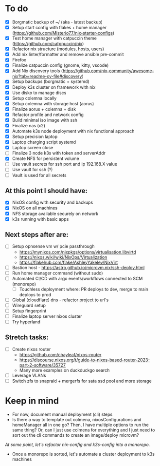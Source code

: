 # To do
 - [x] Borgmatic backup of ~/ (aka - latest backup)
 - [x] Setup start config with flakes + home manager (https://github.com/Misterio77/nix-starter-configs)
 - [x] Test home manager with catpuccin theme (https://github.com/catppuccin/nix)
 - [x] Refactor nix structure (modules, hosts, users)
 - [x] Add nix linter/formatter and remove ansible pre-commit
 - [x] Firefox
 - [x] Finalize catpuccin config (gnome, kitty, vscode)
 - [x] Add Nix discovery tools (https://github.com/nix-community/awesome-nix?tab=readme-ov-file#discovery)
 - [x] Setup backups (borgmatic + systemd)
 - [x] Deploy k3s cluster on framework with nix
 - [x] Use disko to manage discs
 - [x] Setup colemna locally
 - [x] Setup colemna with storage host (aorus)
 - [x] Finalize aorus + colemna + disk
 - [x] Refactor profile and network config
 - [x] Build minimal iso image with ssh
 - [x] Finalize nas (x2)
 - [x] Automate k3s node deployment with nix functional approach
 - [x] Setup precision laptop
  - [x] Laptop charging script systemd
  - [x] Laptop screen close
 - [ ] Finalize 3 node k3s with token and serverAddr
 - [x] Create NFS for persistent volume
 - [ ] Use vault secrets for ssh port and ip 192.168.X value
 - [ ] Use vault for ssh (?)
 - [ ] Vault is used for all secrets

## At this point I should have:
- [x] NixOS config with security and backups
- [x] NixOS on all machines
- [x] NFS storage available securely on network
- [x] k3s running with basic apps

## Next steps after are:
 - [ ] Setup opnsense vm w/ pcie passthrough
      - https://mynixos.com/nixpkgs/options/virtualisation.libvirtd
      - https://nixos.wiki/wiki/NixOps/Virtualization
      - https://flakehub.com/flake/AshleyYakeley/NixVirt
 - [ ] Bastion host - https://astro.github.io/microvm.nix/ssh-deploy.html
 - [ ] Run home manager command (without sudo)
 - [ ] Automated CI/CD with argo events/workflows connected to SCM (monorepo)
   - [ ] Touchless deployment where: PR deploys to dev, merge to main deploys to prod
 - [ ] Global (cloudflare) dns - refactor project to url's
 - [ ] Wireguard setup
 - [ ] Setup fingerprint
 - [ ] Finalize laptop server nixos cluster
 - [ ] Try hyperland

## Stretch tasks:
 - [ ] Create nixos router
    - https://github.com/chayleaf/nixos-router
    - https://discourse.nixos.org/t/guide-to-nixos-based-router-2023-part-2-software/35727
    - Many more examples on duckduckgo search
 - [ ] Leverage VLANs
 - [ ] Switch zfs to snapraid + mergerfs for sata ssd pool and more storage

# Keep in mind
- For now, document manual deployment (cli) steps
- Is there a way to template out colmena, nixosConfigurations and homeManager all in one go? Then, I have multiple options to run the same thing? Or, can I just use colmena for everything and I just need to sort out the cli commands to create an image/deploy microvm?

*At some point, let's refactor nix-config and k3s-config into a monorepo.*
  - Once a monorepo is sorted, let's automate a cluster deployment to k3s machines
